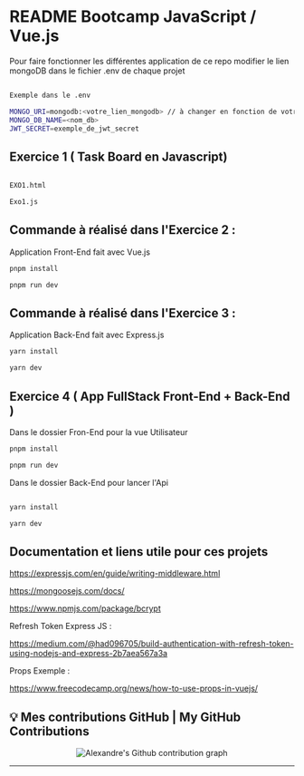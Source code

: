 # README Bootcamp JavaScript / Vue.js

Pour faire fonctionner les différentes application de ce repo modifier le 
lien mongoDB dans le fichier .env de chaque projet

```bash

Exemple dans le .env

MONGO_URI=mongodb:<votre_lien_mongodb> // à changer en fonction de votre DB
MONGO_DB_NAME=<nom_db>
JWT_SECRET=exemple_de_jwt_secret


```

## Exercice 1 ( Task Board en Javascript)

```bash

EXO1.html

Exo1.js

```

## Commande à réalisé dans l'Exercice 2 : 

Application Front-End fait avec Vue.js

```bash
pnpm install

pnpm run dev

```

## Commande à réalisé dans l'Exercice 3 :

Application Back-End fait avec Express.js

```bash
yarn install

yarn dev

```

## Exercice 4 ( App FullStack Front-End + Back-End )


Dans le dossier Fron-End pour la vue Utilisateur

```bash
pnpm install

pnpm run dev

```

Dans le dossier Back-End pour lancer l'Api

```bash

yarn install

yarn dev

```


## Documentation et liens utile pour ces projets

https://expressjs.com/en/guide/writing-middleware.html

https://mongoosejs.com/docs/

https://www.npmjs.com/package/bcrypt

Refresh Token Express JS : 

https://medium.com/@had096705/build-authentication-with-refresh-token-using-nodejs-and-express-2b7aea567a3a

Props Exemple : 

https://www.freecodecamp.org/news/how-to-use-props-in-vuejs/



## 💡 Mes contributions GitHub | My GitHub Contributions

<p align="center">
  <img src="https://ghchart.rshah.org/ff3434/Alexandre-git-SDV" alt="Alexandre's Github contribution graph" />
</p>

---